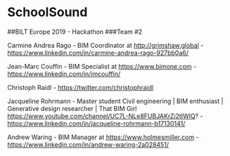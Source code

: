 # SchoolSound
##BILT Europe 2019 - Hackathon
###Team #2

Carmine Andrea Rago - BIM Coordinator at http://grimshaw.global - https://www.linkedin.com/in/carmine-andrea-rago-927bb0a6/

Jean-Marc Couffin - BIM Specialist at https://www.bimone.com - https://www.linkedin.com/in/jmcouffin/

Christoph Raidl - https://twitter.com/christophraidl

Jacqueline Rohrmann - Master student Civil engineering | BIM enthusiast | Generative design researcher | That BIM Girl https://www.youtube.com/channel/UC7L-NLe8FUBJAKrZi2tIWlQ? - https://www.linkedin.com/in/jacqueline-rohrmann-b17130141/

Andrew Waring - BIM Manager at https://www.holmesmiller.com - https://www.linkedin.com/in/andrew-waring-2a028451/

